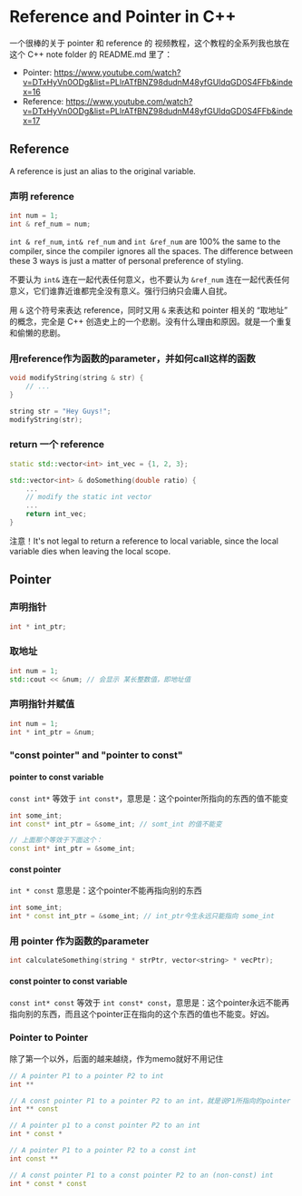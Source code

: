 # Reference and Pointer in C++
一个很棒的关于 pointer 和 reference 的 视频教程，这个教程的全系列我也放在 这个 C++ note folder 的 README.md 里了：
* Pointer: https://www.youtube.com/watch?v=DTxHyVn0ODg&list=PLlrATfBNZ98dudnM48yfGUldqGD0S4FFb&index=16
* Reference: https://www.youtube.com/watch?v=DTxHyVn0ODg&list=PLlrATfBNZ98dudnM48yfGUldqGD0S4FFb&index=17

## Reference

A reference is just an alias to the original variable.

### 声明 reference
```cpp
int num = 1;
int & ref_num = num;
```

`int & ref_num`, `int& ref_num` and `int &ref_num` are 100% the same to the compiler, since the compiler ignores all the spaces.
The difference between these 3 ways is just a matter of personal preference of styling.

不要认为 `int&` 连在一起代表任何意义，也不要认为 `&ref_num` 连在一起代表任何意义，它们谁靠近谁都完全没有意义。强行归纳只会庸人自扰。

用 `&` 这个符号来表达 reference，同时又用 `&` 来表达和 pointer 相关的 “取地址” 的概念，完全是 C++ 创造史上的一个悲剧。没有什么理由和原因。就是一个重复和偷懒的悲剧。

### 用reference作为函数的parameter，并如何call这样的函数
```cpp
void modifyString(string & str) {
    // ...
}

string str = "Hey Guys!";
modifyString(str);
```

### return 一个 reference
```cpp
static std::vector<int> int_vec = {1, 2, 3};

std::vector<int> & doSomething(double ratio) {
    ...
    // modify the static int vector
    ...
    return int_vec;
}
```
注意！It's not legal to return a reference to local variable, since the local variable dies when leaving the local scope.




## Pointer

### 声明指针
```cpp
int * int_ptr;
```

### 取地址
```cpp
int num = 1;
std::cout << &num; // 会显示 某长整数值，即地址值
```

### 声明指针并赋值
```cpp
int num = 1;
int * int_ptr = &num;
```

### "const pointer" and "pointer to const"
#### pointer to const variable
`const int*` 等效于 `int const*`，意思是：这个pointer所指向的东西的值不能变
```cpp
int some_int;
int const* int_ptr = &some_int; // somt_int 的值不能变

// 上面那个等效于下面这个：
const int* int_ptr = &some_int; 
```

#### const pointer
`int * const` 意思是：这个pointer不能再指向别的东西
```cpp
int some_int;
int * const int_ptr = &some_int; // int_ptr今生永远只能指向 some_int
```

### 用 pointer 作为函数的parameter
```cpp
int calculateSomething(string * strPtr, vector<string> * vecPtr);
```

#### const pointer to const variable
`const int* const` 等效于 `int const* const`，意思是：这个pointer永远不能再指向别的东西，而且这个pointer正在指向的这个东西的值也不能变。好凶。


### Pointer to Pointer
除了第一个以外，后面的越来越绕，作为memo就好不用记住
```cpp
// A pointer P1 to a pointer P2 to int
int **

// A const pointer P1 to a pointer P2 to an int，就是说P1所指向的pointer（即P2）不能变
int ** const

// A pointer p1 to a const pointer P2 to an int
int * const *

// A pointer P1 to a pointer P2 to a const int
int const **

// A const pointer P1 to a const pointer P2 to an (non-const) int
int * const * const
```
